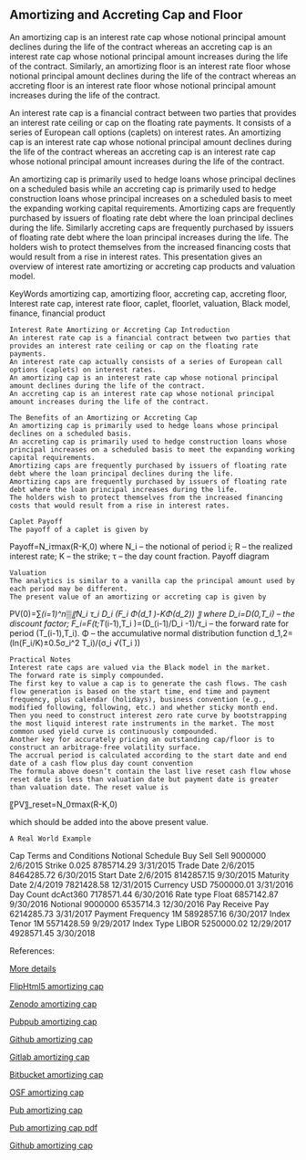 ## Amortizing and Accreting Cap and Floor

An amortizing cap is an interest rate cap whose notional principal amount declines during the life of the contract whereas an accreting cap is an interest rate cap whose notional principal amount increases during the life of the contract. Similarly, an amortizing floor is an interest rate floor whose notional principal amount declines during the life of the contract whereas an accreting floor is an interest rate floor whose notional principal amount increases during the life of the contract. 

An interest rate cap is a financial contract between two parties that provides an interest rate ceiling or cap on the floating rate payments. It consists of a series of European call options (caplets) on interest rates. An amortizing cap is an interest rate cap whose notional principal amount declines during the life of the contract whereas an accreting cap is an interest rate cap whose notional principal amount increases during the life of the contract.

An amortizing cap is primarily used to hedge loans whose principal declines on a scheduled basis while an accreting cap is primarily used to hedge construction loans whose principal increases on a scheduled basis to meet the expanding working capital requirements. Amortizing caps are frequently purchased by issuers of floating rate debt where the loan principal declines during the life. Similarly accreting caps are frequently purchased by issuers of floating rate debt where the loan principal increases during the life. The holders wish to protect themselves from the increased financing costs that would result from a rise in interest rates. This presentation gives an overview of interest rate amortizing or accreting cap products and valuation model. 


KeyWords
amortizing cap, amortizing floor, accreting cap, accreting floor, Interest rate cap, interest rate floor, caplet, floorlet, valuation, Black model, finance, financial product


	Interest Rate Amortizing or Accreting Cap Introduction
	An interest rate cap is a financial contract between two parties that provides an interest rate ceiling or cap on the floating rate payments.
	An interest rate cap actually consists of a series of European call options (caplets) on interest rates. 
	An amortizing cap is an interest rate cap whose notional principal amount declines during the life of the contract.
	An accreting cap is an interest rate cap whose notional principal amount increases during the life of the contract.

	The Benefits of an Amortizing or Accreting Cap
	An amortizing cap is primarily used to hedge loans whose principal declines on a scheduled basis.
	An accreting cap is primarily used to hedge construction loans whose principal increases on a scheduled basis to meet the expanding working capital requirements.
	Amortizing caps are frequently purchased by issuers of floating rate debt where the loan principal declines during the life.
	Amortizing caps are frequently purchased by issuers of floating rate debt where the loan principal increases during the life.
	The holders wish to protect themselves from the increased financing costs that would result from a rise in interest rates.

	Caplet Payoff
	The payoff of a caplet is given by
Payoff=N_i*τ*max(R-K,0)
where N_i – the notional of period i; R – the realized interest rate; K – the strike; τ – the day count fraction.
	Payoff diagram
 

	Valuation
	The analytics is similar to a vanilla cap the principal amount used by each period may be different.
	The present value of an amortizing or accreting cap is given by
PV(0)=∑_(i=1)^n▒〖N_i τ_i D_i (F_i Φ(d_1 )-KΦ(d_2)) 〗
where 
D_i=D(0,T_i) – the discount factor; 
F_i=F(t;T_(i-1),T_i )=(D_(i-1)/D_i -1)/τ_i – the forward rate for period (T_(i-1),T_i).
Φ – the accumulative normal distribution function
d_1,2=(ln⁡(F_i/K)±0.5σ_i^2 T_i)/(σ_i √(T_i ))

	Practical Notes
	Interest rate caps are valued via the Black model in the market.
	The forward rate is simply compounded.
	The first key to value a cap is to generate the cash flows. The cash flow generation is based on the start time, end time and payment frequency, plus calendar (holidays), business convention (e.g., modified following, following, etc.) and whether sticky month end.
	Then you need to construct interest zero rate curve by bootstrapping the most liquid interest rate instruments in the market. The most common used yield curve is continuously compounded.
	Another key for accurately pricing an outstanding cap/floor is to construct an arbitrage-free volatility surface. 
	The accrual period is calculated according to the start date and end date of a cash flow plus day count convention
	The formula above doesn’t contain the last live reset cash flow whose reset date is less than valuation date but payment date is greater than valuation date. The reset value is 
〖PV〗_reset=N_0*τ*max(R-K,0)

   which should be added into the above present value.

	A Real World Example
Cap Terms and Conditions	Notional Schedule
Buy Sell	Sell	9000000	2/6/2015
Strike	0.025	8785714.29	3/31/2015
Trade Date	2/6/2015	8464285.72	6/30/2015
Start Date	2/6/2015	8142857.15	9/30/2015
Maturity Date	2/4/2019	7821428.58	12/31/2015
Currency	USD	7500000.01	3/31/2016
Day Count	dcAct360	7178571.44	6/30/2016
Rate type	Float	6857142.87	9/30/2016
Notional	9000000	6535714.3	12/30/2016
Pay Receive	Pay	6214285.73	3/31/2017
Payment Frequency	1M	5892857.16	6/30/2017
Index Tenor	1M	5571428.59	9/29/2017
Index Type	LIBOR	5250000.02	12/29/2017
		4928571.45	3/30/2018


References:


[More details](./IrAmortizingCap-25.pdf)

[FlipHtml5 amortizing cap](https://fliphtml5.com/download/download-pdf-file.php?str=x0DZh9GTud3bENXamUDO3gDN3ITPkl0av9mY)

[Zenodo amortizing cap](https://zenodo.org/record/4015544/files/IrAmortizingCap-25.pdf)

[Pubpub amortizing cap](https://interestrate.pubpub.org/pub/ho3dwvhh/download/pdf)

[Github amortizing cap](https://github.com/alanwhite1203/irAmortizingCap/raw/main/IrAmortizingCap-25.pdf)

[Gitlab amortizing cap](https://gitlab.com/cmrm11/iramortizingcap/-/raw/master/IrAmortizingCap-25.pdf)

[Bitbucket amortizing cap](https://bitbucket.org/cmrm11/iramortizingcap/downloads/IrAmortizingCap-25.pdf)

[OSF amortizing cap](https://osf.io/rfa8e/download)

[Pub amortizing cap](https://interestrate.pubpub.org/pub/ho3dwvhh/release/1)

[Pub amortizing cap pdf](https://assets.pubpub.org/skchd8j4/71596913935475.pdf)

[Github amortizing cap](https://github.com/alanwhite1203/irAmortizingCap/raw/main/IrAmortizingCap-25.pdf)
